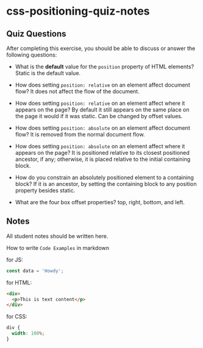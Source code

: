 # css-positioning-quiz-notes

## Quiz Questions

After completing this exercise, you should be able to discuss or answer the following questions:

- What is the **default** value for the `position` property of HTML elements?
  Static is the default value.

- How does setting `position: relative` on an element affect document flow?
  It does not affect the flow of the document.

- How does setting `position: relative` on an element affect where it appears on the page?
  By default it still appears on the same place on the page it would if it was static. Can be changed by offset values.

- How does setting `position: absolute` on an element affect document flow?
  It is removed from the normal document flow.

- How does setting `position: absolute` on an element affect where it appears on the page?
  It is positioned relative to its closest positioned ancestor, if any; otherwise, it is placed relative to the initial containing block.

- How do you constrain an absolutely positioned element to a containing block?
  If it is an ancestor, by setting the containing block to any position property besides static.

- What are the four box offset properties?
  top, right, bottom, and left.

## Notes

All student notes should be written here.

How to write `Code Examples` in markdown

for JS:

```javascript
const data = 'Howdy';
```

for HTML:

```html
<div>
  <p>This is text content</p>
</div>
```

for CSS:

```css
div {
  width: 100%;
}
```
